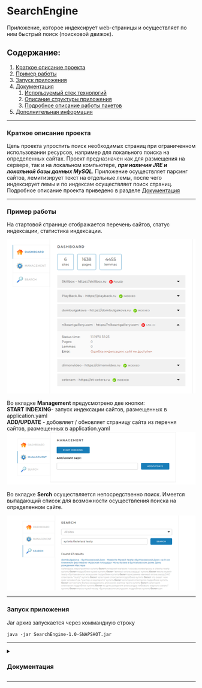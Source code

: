 # SearchEngine
Приложение, которое индексирует web-страницы и осуществляет по ним быстрый поиск (поисковой движок). 
## Содержание:
 1. [Краткое описание проекта](#Description)
 2. [Пример работы](#Example)
 3. [Запуск приложения](#Setup)
 4. [Документация](#Documentation)
    1. [Используемый стек технологий](#Steck)
    2. [Описание структуры приложения](#Application-structure)
    3. [Подробное описание работы пакетов](#Description-Package)
 5. [Дополнительная информация](#Additional-information)
***
<a name="Description"></a>
### Краткое описание проекта 
Цель проекта упростить поиск необходимых страниц при ограниченном использовании ресурсов, например для локального поиска на определенных сайтах. 
Проект предназначен как для размещения на сервере, так и на локальном компьютере, ***при наличии JRE и локальной базы данных MySQL***.
Приложение осуществляет парсинг сайтов, лемитизирует текст на отдельные лемы, после чего индексирует лемы и по индексам осуществляет поиск страниц. 
Подробное описание проекта приведено в разделе [Документация](#Documentation)
***
<a name="Example"></a>
### Пример работы 
На стартовой странице отображается перечень сайтов, статус индексации, статистика индексации.

![start screen.png](/AssetsForReadMe/start%20screen.png)

Во вкладке **Management** предусмотрено две кнопки:<br>
**START INDEXING**- запуск индексации сайтов, размещенных в application.yaml<br>
**ADD/UPDATE** - добовляет / обновляет страницу сайта из перечня сайтов, размещенных в application.yaml
![Management](/AssetsForReadMe/Management.png)

Во вкладке **Serch** осуществляется непосредственно поиск. Имеется выпадающий список для возможности осуществления поиска на определенном сайте. 

![Serch](AssetsForReadMe/Search.png)
***
<a name="Setup"></a>
### Запуск приложения 
Jar архив запускается через коммандную строку 
```
java -jar SearchEngine-1.0-SNAPSHOT.jar
```

***
<a name="Documentation"></a>
<details>
<summary>
 
### Документация
<a name="Steck"></a>
</summary>

<details>
<summary>
 
#### Используемый стек технологий
</summary>
- Java 17<br>
- Spring Boot (v2.7.1)<br>
- Spring MVC<br>
- Spring Data<br>
- Lombok<br>
- MySql<br>
- Jsoup<br>
- Maven<br>
</details>
<details>
<summary>
 
#### Описание структуры приложения
</summary>
Ниже приведена схема проекта, весть frontend размещени в resources 

````
+- searchEngine
  +- src
  |      +- main
  |      |     +- java
  |      |       +- searchengine
  |      |         +- config
  |      |         |   +- MvcConfig.java
  |      |         |   +- Site.java
  |      |         |   +- SitesList.java
  |      |         +- controllers
  |      |         |   +- ApiController.java
  |      |         |   +- DefaultController.java
  |      |         +- dto
  |      |         |   +- searchModel
  |      |         |   |   +- DtoSearchPageInfo.java
  |      |         |   |   +- ResultSearch.java
  |      |         |   +- statistics
  |      |         |   |   +- DetailedStatisticsItem.java
  |      |         |   |   +- StatisticsData.java
  |      |         |   |   +- StatisticsResponse.java
  |      |         |   |   +- TotalStatistics.java
  |      |         |   +- StatusRequest.java
  |      |         +- model
  |      |         |   +- Index.java
  |      |         |   +- IndexingStatus.java
  |      |         |   +- Lemma.java
  |      |         |   +- Page.java
  |      |         |   +- Site.java
  |      |         +- repository
  |      |         |   +- IndexRepository.java
  |      |         |   +- LemmaRepository.java
  |      |         |   +- PageRepository.java
  |      |         |   +- SiteRepository.java
  |      |         +- services
  |      |         |   +- IndexingService.java
  |      |         |   +- IndexingServiceImpl.java
  |      |         |   +- StatisticsService.java
  |      |         |   +- StatisticsServiceImpl.java
  |      |         +- utility
  |      |         |   +- ApiExceptionHandler.java
  |      |         |   +- LemmaСonverter.java
  |      |         |   +- RequestResponseLoggerInterceptor.java
  |      |         |   +- SiteIndexing.java
  |      |         +- Application.java
  |      |         +- CommandLineRunnerImpl.java
  |      +- resources
  |          +- static/assets
  |          |   +- css
  |          |   +- fonts/Montserrat
  |          |   +- img/icons
  |          |   +- js
  |          |   +- plg
  |          +- templates
  |          |   +- index.html
  |          +- application.yaml
  |          +- logback-spring.xml
  +- AssetsForReadMe
  +- README.md
  +- application.yaml
  +- pom.xml
````
</details>


<details>
<summary>
 
#### Подробное описание работы и устройства прокта 
</summary>

</details>
В проекте соедржаться пакеты config, controllers, dto, model, repository, services, utility. 



</details>




***

